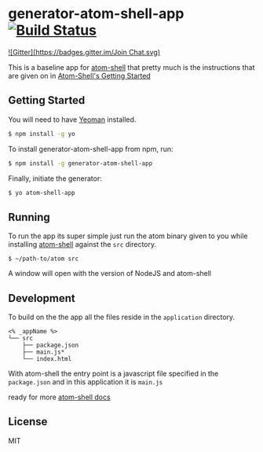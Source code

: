 # generator-atom-shell-app [![Build Status](https://secure.travis-ci.org/jacoblwe20/generator-atom-shell-app.png?branch=master)](https://travis-ci.org/jacoblwe20/generator-atom-shell-app)
[![Gitter](https://badges.gitter.im/Join Chat.svg)](https://gitter.im/ChrisMcKenzie/generator-atom-shell-app?utm_source=badge&utm_medium=badge&utm_campaign=pr-badge&utm_content=badge)

This is a baseline app for [atom-shell](https://github.com/atom/atom-shell) that pretty much is the instructions that are given on in [Atom-Shell's Getting Started](https://github.com/atom/atom-shell/blob/master/docs/tutorial/quick-start.md)

## Getting Started

You will need to have [Yeoman](http://yeoman.io) installed.

```bash
$ npm install -g yo
```
To install generator-atom-shell-app from npm, run:

```bash
$ npm install -g generator-atom-shell-app
```

Finally, initiate the generator:

```bash
$ yo atom-shell-app
```

## Running 

To run the app its super simple just run the atom binary given to you while installing [atom-shell](https://github.com/atom/atom-shell) against the `src` directory.

    $ ~/path-to/atom src

A window will open with the version of NodeJS and atom-shell

## Development

To build on the the app all the files reside in the `application` directory.

    <% _appName %>
    └── src
        ├── package.json
        ├── main.js*
        └── index.html

With atom-shell the entry point is a javascript file specified in the `package.json` and in this application it is `main.js`

ready for more [atom-shell docs](https://github.com/atom/atom-shell/tree/master/docs)


## License

MIT
